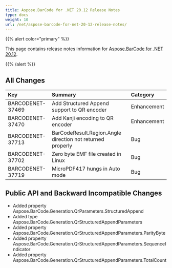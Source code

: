 ```yaml
---
title: Aspose.BarCode for .NET 20.12 Release Notes
type: docs
weight: 10
url: /net/aspose-barcode-for-net-20-12-release-notes/
---
```


{{% alert color="primary" %}} 

This page contains release notes information for [Aspose.BarCode for .NET 20.12](https://downloads.aspose.com/barcode/net/new-releases/aspose.barcode-for-.net-20.12/).

{{% /alert %}} 
## **All Changes**

|**Key**|**Summary**|**Category**|
| :- | :- | :- |
|BARCODENET-37469|Add Structured Append support to QR encoder|Enhancement|
|BARCODENET-37470|Add Kanji encoding to QR encoder|Enhancement|
|BARCODENET-37713|BarCodeResult.Region.Angle direction not returned properly|Bug|
|BARCODENET-37702|Zero byte EMF file created in Linux|Bug|
|BARCODENET-37719|MicroPDF417 hungs in Auto mode|Bug|

## **Public API and Backward Incompatible Changes**
- Added property Aspose.BarCode.Generation.QrParameters.StructuredAppend
- Added type Aspose.BarCode.Generation.QrStructuredAppendParameters
- Added property Aspose.BarCode.Generation.QrStructuredAppendParameters.ParityByte
- Added property Aspose.BarCode.Generation.QrStructuredAppendParameters.SequenceIndicator
- Added property Aspose.BarCode.Generation.QrStructuredAppendParameters.TotalCount
